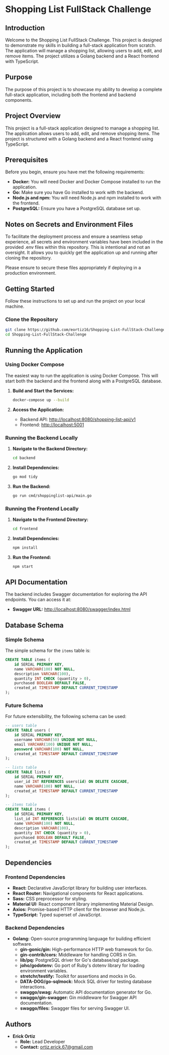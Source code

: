 
# Shopping List FullStack Challenge

## Introduction

Welcome to the Shopping List FullStack Challenge. This project is designed to demonstrate my skills in building a full-stack application from scratch. The application will manage a shopping list, allowing users to add, edit, and remove items. The project utilizes a Golang backend and a React frontend with TypeScript.

## Purpose

The purpose of this project is to showcase my ability to develop a complete full-stack application, including both the frontend and backend components.

## Project Overview

This project is a full-stack application designed to manage a shopping list. The application allows users to add, edit, and remove shopping items. The project is structured with a Golang backend and a React frontend using TypeScript.

## Prerequisites

Before you begin, ensure you have met the following requirements:

- **Docker:** You will need Docker and Docker Compose installed to run the application.
- **Go:** Make sure you have Go installed to work with the backend.
- **Node.js and npm:** You will need Node.js and npm installed to work with the frontend.
- **PostgreSQL:** Ensure you have a PostgreSQL database set up.

## Notes on Secrets and Environment Files

To facilitate the deployment process and ensure a seamless setup experience, all secrets and environment variables have been included in the provided .env files within this repository. This is intentional and not an oversight. It allows you to quickly get the application up and running after cloning the repository.

Please ensure to secure these files appropriately if deploying in a production environment.

## Getting Started

Follow these instructions to set up and run the project on your local machine.

### Clone the Repository

```sh
git clone https://github.com/eortiz16/Shopping-List-FullStack-Challenge.git
cd Shopping-List-FullStack-Challenge
```

## Running the Application

### Using Docker Compose

The easiest way to run the application is using Docker Compose. This will start both the backend and the frontend along with a PostgreSQL database.

1. **Build and Start the Services:**

    ```sh
    docker-compose up --build
    ```

2. **Access the Application:**

    - Backend API: [http://localhost:8080/shopping-list-api/v1](http://localhost:8080/shopping-list-api/v1)
    - Frontend: [http://localhost:5001](http://localhost:5001)

### Running the Backend Locally

1. **Navigate to the Backend Directory:**

    ```sh
    cd backend
    ```

2. **Install Dependencies:**

    ```sh
    go mod tidy
    ```

3. **Run the Backend:**

    ```sh
    go run cmd/shoppinglist-api/main.go
    ```

### Running the Frontend Locally

1. **Navigate to the Frontend Directory:**

    ```sh
    cd frontend
    ```

2. **Install Dependencies:**

    ```sh
    npm install
    ```

3. **Run the Frontend:**

    ```sh
    npm start
    ```

## API Documentation

The backend includes Swagger documentation for exploring the API endpoints. You can access it at:

- **Swagger URL:** [http://localhost:8080/swagger/index.html](http://localhost:8080/swagger/index.html)

## Database Schema

### Simple Schema

The simple schema for the `items` table is:

```sql
CREATE TABLE items (
    id SERIAL PRIMARY KEY,
    name VARCHAR(100) NOT NULL,
    description VARCHAR(100),
    quantity INT CHECK (quantity > 0),
    purchased BOOLEAN DEFAULT FALSE,
    created_at TIMESTAMP DEFAULT CURRENT_TIMESTAMP
);
```

### Future Schema

For future extensibility, the following schema can be used:

```sql
-- users table
CREATE TABLE users (
    id SERIAL PRIMARY KEY,
    username VARCHAR(50) UNIQUE NOT NULL,
    email VARCHAR(100) UNIQUE NOT NULL,
    password VARCHAR(100) NOT NULL,
    created_at TIMESTAMP DEFAULT CURRENT_TIMESTAMP
);

-- lists table
CREATE TABLE lists (
    id SERIAL PRIMARY KEY,
    user_id INT REFERENCES users(id) ON DELETE CASCADE,
    name VARCHAR(100) NOT NULL,
    created_at TIMESTAMP DEFAULT CURRENT_TIMESTAMP
);

-- items table
CREATE TABLE items (
    id SERIAL PRIMARY KEY,
    list_id INT REFERENCES lists(id) ON DELETE CASCADE,
    name VARCHAR(100) NOT NULL,
    description VARCHAR(100),
    quantity INT CHECK (quantity > 0),
    purchased BOOLEAN DEFAULT FALSE,
    created_at TIMESTAMP DEFAULT CURRENT_TIMESTAMP
);
```

## Dependencies

### Frontend Dependencies

- **React:** Declarative JavaScript library for building user interfaces.
- **React Router:** Navigational components for React applications.
- **Sass:** CSS preprocessor for styling.
- **Material UI:** React component library implementing Material Design.
- **Axios:** Promise-based HTTP client for the browser and Node.js.
- **TypeScript:** Typed superset of JavaScript.

### Backend Dependencies

- **Golang:** Open-source programming language for building efficient software.
  - **gin-gonic/gin:** High-performance HTTP web framework for Go.
  - **gin-contrib/cors:** Middleware for handling CORS in Gin.
  - **lib/pq:** PostgreSQL driver for Go's database/sql package.
  - **joho/godotenv:** Go port of Ruby's dotenv library for loading environment variables.
  - **stretchr/testify:** Toolkit for assertions and mocks in Go.
  - **DATA-DOG/go-sqlmock:** Mock SQL driver for testing database interactions.
  - **swaggo/swag:** Automatic API documentation generator for Go.
  - **swaggo/gin-swagger:** Gin middleware for Swagger API documentation.
  - **swaggo/files:** Swagger files for serving Swagger UI.

## Authors

- **Erick Ortiz**
  - **Role:** Lead Developer
  - **Contact:** [ortiz.erick.67@gmail.com](mailto:ortiz.erick.67@gmail.com)
